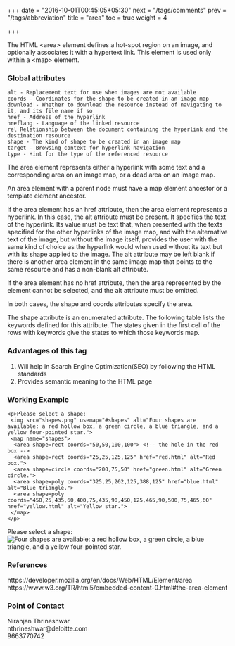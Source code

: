 +++
date = "2016-10-01T00:45:05+05:30"
next = "/tags/comments"
prev = "/tags/abbreviation"
title = "area"
toc = true
weight = 4

+++

The HTML <span class='tag-span'>&lt;area&gt;</span> element defines a hot-spot region on an image, and optionally associates it with a hypertext link. This element is used only within a <span class='tag-span'>&lt;map&gt;</span> element.

<h3>Global attributes</h3>

    alt - Replacement text for use when images are not available
    coords - Coordinates for the shape to be created in an image map
    download - Whether to download the resource instead of navigating to it, and its file name if so
    href - Address of the hyperlink
    hreflang - Language of the linked resource
    rel Relationship between the document containing the hyperlink and the destination resource
    shape - The kind of shape to be created in an image map
    target - Browsing context for hyperlink navigation
    type - Hint for the type of the referenced resource

The area element represents either a hyperlink with some text and a corresponding area on an image map, or a dead area on an image map.

An area element with a parent node must have a map element ancestor or a template element ancestor.

If the area element has an href attribute, then the area element represents a hyperlink. In this case, the alt attribute must be present. It specifies the text of the hyperlink. Its value must be text that, when presented with the texts specified for the other hyperlinks of the image map, and with the alternative text of the image, but without the image itself, provides the user with the same kind of choice as the hyperlink would when used without its text but with its shape applied to the image. The alt attribute may be left blank if there is another area element in the same image map that points to the same resource and has a non-blank alt attribute.

If the area element has no href attribute, then the area represented by the element cannot be selected, and the alt attribute must be omitted.

In both cases, the shape and coords attributes specify the area.

The shape attribute is an enumerated attribute. The following table lists the keywords defined for this attribute. The states given in the first cell of the rows with keywords give the states to which those keywords map.

<h3>Advantages of this tag</h3>
<ol>
  <li>Will help in Search Engine Optimization(SEO) by following the HTML standards</li>
  <li>Provides semantic meaning to the HTML page</li>
</ol>

<h3>Working Example</h3>

    <p>Please select a shape:
     <img src="shapes.png" usemap="#shapes" alt="Four shapes are available: a red hollow box, a green circle, a blue triangle, and a yellow four-pointed star.">
     <map name="shapes">
      <area shape=rect coords="50,50,100,100"> <!-- the hole in the red box -->
      <area shape=rect coords="25,25,125,125" href="red.html" alt="Red box.">
      <area shape=circle coords="200,75,50" href="green.html" alt="Green circle.">
      <area shape=poly coords="325,25,262,125,388,125" href="blue.html" alt="Blue triangle.">
      <area shape=poly coords="450,25,435,60,400,75,435,90,450,125,465,90,500,75,465,60" href="yellow.html" alt="Yellow star.">
     </map>
    </p>

<p>Please select a shape:
 <img src="shapes.png" usemap="#shapes" alt="Four shapes are available: a red hollow box, a green circle, a blue triangle, and a yellow four-pointed star.">
 <map name="shapes">
  <area shape=rect coords="50,50,100,100"> <!-- the hole in the red box -->
  <area shape=rect coords="25,25,125,125" href="red.html" alt="Red box.">
  <area shape=circle coords="200,75,50" href="green.html" alt="Green circle.">
  <area shape=poly coords="325,25,262,125,388,125" href="blue.html" alt="Blue triangle.">
  <area shape=poly coords="450,25,435,60,400,75,435,90,450,125,465,90,500,75,465,60" href="yellow.html" alt="Yellow star.">
 </map>
</p>

<h3>References</h3>
https://developer.mozilla.org/en/docs/Web/HTML/Element/area
<br>
https://www.w3.org/TR/html5/embedded-content-0.html#the-area-element

<h3>Point of Contact</h3>
Niranjan Thrineshwar <br>
nthrineshwar@deloitte.com <br>
9663770742

